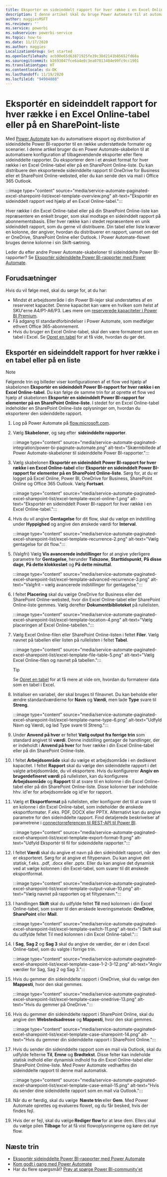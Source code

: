 ```yaml
---
title: Eksportér en sideinddelt rapport for hver række i en Excel Online-tabel eller på en SharePoint-liste
description: I denne artikel skal du bruge Power Automate til at automatisere eksport af en sideinddelt rapport for hver række i en Excel Online-tabel eller på en SharePoint Online-liste.
author: maggiesMSFT
ms.reviewer: ''
ms.service: powerbi
ms.subservice: powerbi-service
ms.topic: how-to
ms.date: 11/17/2020
ms.author: maggies
LocalizationGroup: Get started
ms.openlocfilehash: acb90e65d63871925fe39c38d2141b85652fd68a
ms.sourcegitcommit: b2693047fce6a4e0c3ea07013404e99fc9cc1901
ms.translationtype: HT
ms.contentlocale: da-DK
ms.lasthandoff: 11/19/2020
ms.locfileid: "94904888"
---
```

# <a name="export-a-paginated-report-for-each-row-in-an-excel-online-table-or-sharepoint-list"></a>Eksportér en sideinddelt rapport for hver række i en Excel Online-tabel eller på en SharePoint-liste

Med [Power Automate](/power-automate/getting-started) kan du automatisere eksport og distribution af sideinddelte Power BI-rapporter til en række understøttede formater og scenarier. I denne artikel bruger du en Power Automate-skabelon til at automatisere konfiguration af tilbagevendende eksporter eller flere sideinddelte rapporter. Du eksporterer dem i et ønsket format for hver række i en Excel Online-tabel eller på en SharePoint Online-liste. Du kan distribuere den eksporterede sideinddelte rapport til OneDrive for Business eller et SharePoint Online-websted, eller du kan sende den via mail i Office 365 Outlook.

:::image type="content" source="media/service-automate-paginated-excel-sharepoint-list/excel-template-overview.png" alt-text="Eksportér en sideinddelt rapport ved hjælp af en Excel Online-tabel.":::

Hver række i din Excel Online-tabel eller på din SharePoint Online-liste kan repræsentere en enkelt bruger, som skal modtage en sideinddelt rapport på abonnementsbasis. Eller hver række kan i stedet repræsentere en unik sideinddelt rapport, som du gerne vil distribuere. Din tabel eller liste kræver en kolonne, der angiver, hvordan du distribuerer en rapport, uanset om det er OneDrive, SharePoint Online eller Outlook. I Power Automate-flowet bruges denne kolonne i sin Skift-sætning.

Leder du efter andre Power Automate-skabeloner til sideinddelte Power BI-rapporter? Se [Eksportér sideinddelte Power BI-rapporter med Power Automate](service-automate-paginated-integration.md).

## <a name="prerequisites"></a>Forudsætninger  

Hvis du vil følge med, skal du sørge for, at du har:

- Mindst ét arbejdsområde i din Power BI-lejer skal understøttes af en reserveret kapacitet. Denne kapacitet kan være en hvilken som helst af SKU'erne A4/P1-A6/P3. Læs mere om [reserverede kapaciteter i Power BI Premium](../admin/service-premium-what-is.md).
- Få adgang til standardforbindelser i Power Automate, som medfølger ethvert Office 365-abonnement.
- Hvis du bruger en Excel Online-tabel, skal den være formateret som en tabel i Excel. Se [Opret en tabel](https://support.microsoft.com/office/create-a-table-in-excel-bf0ce08b-d012-42ec-8ecf-a2259c9faf3f) for at få vide, hvordan du gør det.

## <a name="export-a-paginated-report-for-each-row-in-a-table-or-list"></a>Eksportér en sideinddelt rapport for hver række i en tabel eller på en liste

> [!NOTE]
> Følgende trin og billeder viser konfigurationen af et flow ved hjælp af skabelonen **Eksportér en sideinddelt Power BI-rapport for hver række i en Excel Online-tabel**. Du kan følge de samme trin for at oprette et flow ved hjælp af skabelonen **Eksportér en sideinddelt Power BI-rapport for elementer på en SharePoint Online-liste**. I stedet for en Excel Online-tabel indeholder en SharePoint Online-liste oplysninger om, hvordan du eksporterer den sideinddelte rapport.  

1. Log på Power Automate på [flow.microsoft.com](https://flow.microsoft.com/). 
1. Vælg **Skabeloner**, og søg efter  **sideinddelte rapporter**. 

    :::image type="content" source="media/service-automate-paginated-integration/power-bi-paginate-automate.png" alt-text="Skærmbillede af Power Automate-skabeloner til sideinddelte Power BI-rapporter.":::

1. Vælg skabelonen **Eksportér en sideinddelt Power BI-rapport for hver række i en Excel Online-tabel** eller **Eksportér en sideinddelt Power BI-rapport for elementer på en SharePoint Online-liste**. Sørg for, at du er logget på Excel Online, Power BI, OneDrive for Business, SharePoint Online og Office 365 Outlook. Vælg **Fortsæt**.  

   :::image type="content" source="media/service-automate-paginated-excel-sharepoint-list/excel-template-excel-online-1.png" alt-text="Eksportér en sideinddelt Power BI-rapport for hver række i en Excel Online-tabel.":::

1. Hvis du vil angive **Gentagelse** for dit flow, skal du vælge en indstilling under **Hyppighed** og angive den ønskede værdi for **Interval**.

    :::image type="content" source="media/service-automate-paginated-excel-sharepoint-list/excel-template-recurrence-2.png" alt-text="Vælg gentagelse for dit flow.":::

1. (Valgfri) Vælg **Vis avancerede indstillinger** for at angive yderligere parametre for **Gentagelse**, herunder **Tidszone**, **Starttidspunkt**, **På disse dage**, **På dette klokkeslæt** og **På dette minuttal**.

    :::image type="content" source="media/service-automate-paginated-excel-sharepoint-list/excel-template-advanced-recurrence-3.png" alt-text="Valgfrit – vælg avancerede indstillinger for gentagelse.":::

1. I feltet **Placering** skal du vælge OneDrive for Business eller det SharePoint Online-websted, hvor din Excel Online-tabel eller SharePoint Online-liste gemmes. Vælg derefter **Dokumentbiblioteket** på rullelisten.

    :::image type="content" source="media/service-automate-paginated-excel-sharepoint-list/excel-template-location-4.png" alt-text="Vælg placeringen af Excel Online-tabellen.":::

1. Vælg Excel Online-filen eller SharePoint Online-listen i feltet **Filer**. Vælg navnet på tabellen eller listen på rullelisten i feltet **Tabel**. 
 
    :::image type="content" source="media/service-automate-paginated-excel-sharepoint-list/excel-template-file-table-5.png" alt-text="Vælg Excel Online-filen og navnet på tabellen.":::

    > [!TIP]
    > Se [Opret en tabel](https://support.microsoft.com/office/create-a-table-in-excel-bf0ce08b-d012-42ec-8ecf-a2259c9faf3f) for at få mere at vide om, hvordan du formaterer data som en tabel i Excel. 

1. Initialiser en variabel, der skal bruges til filnavnet. Du kan beholde eller ændre standardværdierne for **Navn** og **Værdi**, men lade **Type** svare til **Streng**.  

    :::image type="content" source="media/service-automate-paginated-excel-sharepoint-list/excel-template-name-type-6.png" alt-text="Udfyld Navn og Værdi, og lad Type svare til Streng.":::

1. Under **Anvend på hver** er feltet **Vælg output fra forrige trin** som standard angivet til **værdi**. Denne indstilling gentager de handlinger, der er indeholdt i **Anvend på hver** for hver række i din Excel Online-tabel eller på din SharePoint Online-liste.  

1. I feltet **Arbejdsområde** skal du vælge et arbejdsområde i en dedikeret kapacitet. I feltet **Rapport** skal du vælge den sideinddelte rapport i det valgte arbejdsområde, du vil eksportere. Hvis du konfigurerer **Angiv en brugerdefineret værdi** på rullelisten, kan du konfigurere **Arbejdsområde** og **Rapport** til at svare til en kolonne i din Excel Online-tabel eller på din SharePoint Online-liste. Disse kolonner bør indeholde hhv. id'er for arbejdsområde og id'er for rapport.  

1. Vælg et **Eksportformat** på rullelisten, eller konfigurer det til at svare til en kolonne i din Excel Online-tabel, som indeholder de ønskede eksportformater. F.eks. PDF, DOCX eller PPTX. Alternativt kan du angive parametre for den sideinddelte rapport. Find detaljerede beskrivelser af parametrene i [connectorreferencen til REST-API til Power BI](/connectors/powerbi/#export-to-file-for-paginated-reports).

    :::image type="content" source="media/service-automate-paginated-excel-sharepoint-list/excel-template-export-format-9.png" alt-text="Udfyld Eksportér til fil for sideinddelte rapporter.":::

1. I feltet **Værdi** skal du angive et navn på den sideinddelt rapport, når den er eksporteret. Sørg for at angive et filtypenavn. Du kan angive det statisk, f.eks. .pdf, .docx eller .pptx. Eller du kan angive det dynamisk ved at vælge kolonnen i din Excel-tabel, som svarer til dit ønskede eksportformat. 

    :::image type="content" source="media/service-automate-paginated-excel-sharepoint-list/excel-template-output-value-10.png" alt-text="Vælg navnet på rapporten og et filtypenavn.":::

1. I handlingen **Skift** skal du udfylde feltet **Til** med kolonnen i din Excel Online-tabel, som svarer til den ønskede leveringsmetode: **OneDrive**, **SharePoint** eller **Mail**. 

    :::image type="content" source="media/service-automate-paginated-excel-sharepoint-list/excel-template-switch-11.png" alt-text="I Skift skal du udfylde feltet Til med kolonnen i din Excel Online-tabel.":::

1. I **Sag**, **Sag 2** og **Sag 3** skal du angive de værdier, der er i den Excel Online-tabel, som du valgte i forrige trin.  

    :::image type="content" source="media/service-automate-paginated-excel-sharepoint-list/excel-template-case-1-2-3-12.png" alt-text="Angiv værdier for Sag, Sag 2 og Sag 3.":::

1. Hvis du gemmer din sideinddelte rapport i OneDrive, skal du vælge den **Mappesti**, hvor den skal gemmes.  

    :::image type="content" source="media/service-automate-paginated-excel-sharepoint-list/excel-template-case-onedrive-13.png" alt-text="Hvis du gemmer på OneDrive.":::

1. Hvis du gemmer din sideinddelte rapport i SharePoint Online, skal du angive den **Webstedsadresse** og **Mappesti**, hvor den skal gemmes. 

    :::image type="content" source="media/service-automate-paginated-excel-sharepoint-list/excel-template-case-sharepoint-14.png" alt-text="Hvis du gemmer din sideinddelte rapport i SharePoint Online.":::

1. Hvis du sender din sideinddelte rapport som en mail via Outlook, skal du udfylde felterne **Til**, **Emne** og **Brødtekst**. Disse felter kan indeholde statisk indhold eller dynamisk indhold fra din Excel Online-tabel eller SharePoint Online-liste. Med Power Automate vedhæftes din sideinddelte rapport til denne mail automatisk.  

    :::image type="content" source="media/service-automate-paginated-excel-sharepoint-list/excel-template-case-email-15.png" alt-text="Hvis du sender dine sideinddelte rapport som en mail via Outlook.":::

1. Når du er færdig, skal du vælge  **Næste trin** eller **Gem**. Med Power Automate oprettes og evalueres flowet, og du får besked, hvis der findes fejl. 

1. Hvis der er fejl, skal du vælge **Rediger flow** for at løse dem. Ellers skal du vælge pilen **Tilbage** for at få vist flowoplysningerne og køre det nye flow. 


## <a name="next-steps"></a>Næste trin

- [Eksportér sideinddelte Power BI-rapporter med Power Automate](service-automate-paginated-integration.md)
- [Kom godt i gang med Power Automate](/power-automate/getting-started/)
- Har du flere spørgsmål? [Prøv at spørge Power BI-community'et](https://community.powerbi.com/)

